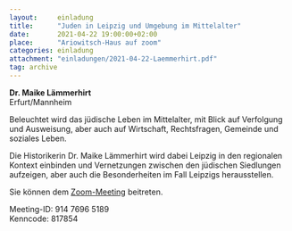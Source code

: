 ```yaml
---
layout:     einladung
title:      "Juden in Leipzig und Umgebung im Mittelalter"
date:       2021-04-22 19:00:00+02:00
place:      "Ariowitsch-Haus auf zoom"
categories: einladung
attachment: "einladungen/2021-04-22-Laemmerhirt.pdf"
tag: archive
---
```


**Dr. Maike Lämmerhirt**
<br>
Erfurt/Mannheim

Beleuchtet wird das jüdische Leben im Mittelalter, mit Blick auf Verfolgung und Ausweisung, aber auch auf Wirtschaft, Rechtsfragen, Gemeinde und soziales Leben.

Die Historikerin Dr. Maike Lämmerhirt wird dabei Leipzig in den regionalen Kontext einbinden und Vernetzungen zwischen den jüdischen Siedlungen aufzeigen, aber auch die Besonderheiten im Fall Leipzigs herausstellen.

Sie können dem
<a class="link" href="https://zoom.us/j/91476965189?pwd=YmVHS0g1clVuS0FQU3A2a0pCV2dzZz09">Zoom-Meeting</a>
beitreten.

Meeting-ID: 914 7696 5189
<br />
Kenncode: 817854
